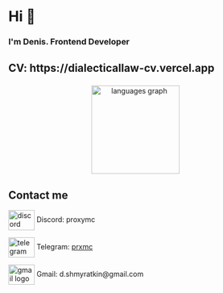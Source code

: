 <h1 align="left">Hi 👋</h1>

###

<h3 align="left">I'm Denis. Frontend Developer</h3>

###

<h2 align="left">CV: https://dialecticallaw-cv.vercel.app</h2>

###

<div align="center">
  <img src="https://github-readme-stats.vercel.app/api/top-langs?username=DialecticalLaw&locale=en&hide_title=false&layout=compact&card_width=320&langs_count=5&theme=react&hide_border=true&order=2" height="175" alt="languages graph"  />
</div>

###

<h2 align="left">Contact me</h2>

<div align="left">
  <p><img align="center" src="https://raw.githubusercontent.com/maurodesouza/profile-readme-generator/master/src/assets/icons/social/discord/default.svg" width="52" height="40" alt="discord logo" /> Discord: proxymc</p>
  <p><img align="center" src="https://raw.githubusercontent.com/maurodesouza/profile-readme-generator/master/src/assets/icons/social/telegram/default.svg" width="52" height="40" alt="telegram logo" /> Telegram: <a href="https://t.me/prxmc">prxmc</a></p>
  <p><img align="center" src="https://raw.githubusercontent.com/maurodesouza/profile-readme-generator/master/src/assets/icons/social/gmail/default.svg" width="52" height="40" alt="gmail logo" /> Gmail: d.shmyratkin@gmail.com</p>
</div>
